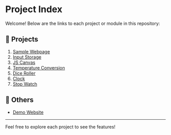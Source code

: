 # Project Index

Welcome! Below are the links to each project or module in this repository:

## 🔗 Projects

1. [Sample Webpage](https://mridul-avesha.github.io/js-playground/1-sample-webpage)
2. [Input Storage](https://mridul-avesha.github.io/js-playground/2-input-storage)
3. [JS Canvas](https://mridul-avesha.github.io/js-playground/3-js-canvas)
4. [Temperature Conversion](https://mridul-avesha.github.io/js-playground/4-temp-conversion)
5. [Dice Roller](https://mridul-avesha.github.io/js-playground/5-dice-roller)
6. [Clock](https://mridul-avesha.github.io/js-playground/6-clock)
7. [Stop Watch](https://mridul-avesha.github.io/js-playground/7-stop-watch)

## 🧪 Others

- [Demo Website](https://mridul-avesha.github.io/js-playground/demo-website)

---

Feel free to explore each project to see the features!

